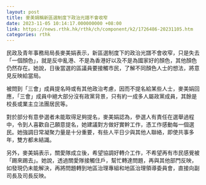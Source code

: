 ```yaml
---
layout: post
title: 麥美娟稱新區選制度下政治光譜不會收窄
date: 2023-11-05 10:14:17.000000000 +08:00
link: https://news.rthk.hk/rthk/ch/component/k2/1726486-20231105.htm
categories: rthk
---
```


民政及青年事務局局長麥美娟表示，新區選制度下的政治光譜不會收窄，只是失去「一個顏色」，就是反中亂港、不是為香港好以及不是為國家好的顏色，其他顏色仍然存在。她說，日後當選的區議員要接觸市民，了解不同顏色人士的想法，將意見反映給當局。

被問到「三會」成員提名時或有其他政治考慮，因而不提名給某些人士，麥美娟回應，「三會」成員中絕大部分沒有政黨背景，只有約一成多人屬政黨成員，其餘是校長或業主立法團居民等。

對於部分有意參選者未能取得足夠提名，麥美娟認為，參選人有責任在選舉過程中，令到人喜歡自己願意提名，她建議對方做好實幹工作，憑工作感動每一個選民。她強調日常凝聚力量是十分重要，有些人平日少與其他人聯絡，即使共事多年，雙方都未結識。

另外，麥美娟表示，關愛隊成立後，希望協調好轉介工作，不希望再有市民感覺被「踢來踢去」。她說，透過關愛隊接觸住戶，幫忙轉達問題，再與其他部門反映，如發現仍未能解決，再將問題轉到地區治理專組和地區治理領導委員會，直接向副司長及司長反映。
